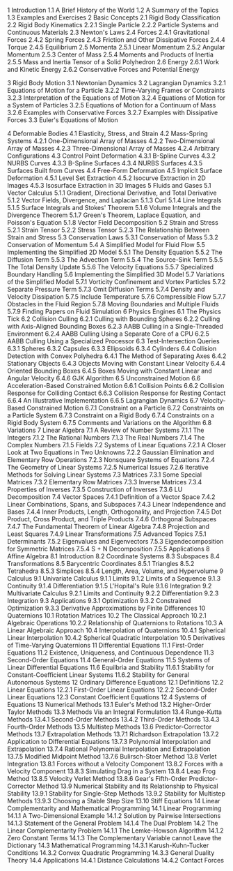 1 Introduction
1.1 A Brief History of the World
1.2 A Summary of the Topics
1.3 Examples and Exercises
2 Basic Concepts
2.1 Rigid Body Classification
2.2 Rigid Body Kinematics
2.2.1 Single Particle
2.2.2 Particle Systems and Continuous Materials
2.3 Newton's Laws
2.4 Forces
2.4.1 Gravitational Forces
2.4.2 Spring Forces
2.4.3 Friction and Other Dissipative Forces
2.4.4 Torque
2.4.5 Equilibrium
2.5 Momenta
2.5.1 Linear Momentum
2.5.2 Angular Momentum
2.5.3 Center of Mass
2.5.4 Moments and Products of Inertia
2.5.5 Mass and Inertia Tensor of a Solid Polyhedron
2.6 Energy
2.6.1 Work and Kinetic Energy
2.6.2 Conservative Forces and Potential Energy

3 Rigid Body Motion
3.1 Newtonian Dynamics
3.2 Lagrangian Dynamics
3.2.1 Equations of Motion for a Particle
3.2.2 Time-Varying Frames or Constraints
3.2.3 Interpretation of the Equations of Motion
3.2.4 Equations of Motion for a System of Particles
3.2.5 Equations of Motion for a Continuum of Mass
3.2.6 Examples with Conservative Forces
3.2.7 Examples with Dissipative Forces
3.3 Euler's Equations of Motion

4 Deformable Bodies
4.1 Elasticity, Stress, and Strain
4.2 Mass-Spring Systems
4.2.1 One-Dimensional Array of Masses
4.2.2 Two-Dimensional Array of Masses
4.2.3 Three-Dimensional Array of Masses
4.2.4 Arbitrary Configurations
4.3 Control Point Deformation
4.3.1 B-Spline Curves
4.3.2 NURBS Curves
4.3.3 B-Spline Surfaces
4.3.4 NURBS Surfaces
4.3.5 Surfaces Built from Curves
4.4 Free-Form Deformation
4.5 Implicit Surface Deformation
4.5.1 Level Set Extraction
4.5.2 Isocurve Extraction in 2D Images
4.5.3 Isosurface Extraction in 3D Images
5 Fluids and Gases
5.1 Vector Calculus
5.1.1 Gradient, Directional Derivative, and Total Derivative
5.1.2 Vector Fields, Divergence, and Laplacian
5.1.3 Curl
5.1.4 Line Integrals
5.1.5 Surface Integrals and Stokes' Theorem
5.1.6 Volume Integrals and the Divergence Theorem
5.1.7 Green's Theorem, Laplace Equation, and Poisson's Equation
5.1.8 Vector Field Decomposition
5.2 Strain and Stress
5.2.1 Strain Tensor
5.2.2 Stress Tensor
5.2.3 The Relationship Between Strain and Stress
5.3 Conservation Laws
5.3.1 Conservation of Mass
5.3.2 Conservation of Momentum
5.4 A Simplified Model for Fluid Flow
5.5 Implementing the Simplified 2D Model
5.5.1 The Density Equation
5.5.2 The Diffusion Term
5.5.3 The Advection Term
5.5.4 The Source-Sink Term
5.5.5 The Total Density Update
5.5.6 The Velocity Equations
5.5.7 Specialized Boundary Handling
5.6 Implementing the Simplified 3D Model
5.7 Variations of the Simplified Model
5.7.1 Vorticity Confinement and Vortex Particles
5.7.2 Separate Pressure Term
5.7.3 Omit Diffusion Terms
5.7.4 Density and Velocity Dissipation
5.7.5 Include Temperature
5.7.6 Compressible Flow
5.7.7 Obstacles in the Fluid Region
5.7.8 Moving Boundaries and Multiple Fluids
5.7.9 Finding Papers on Fluid Simulation
6 Physics Engines
6.1 The Physics Tick
6.2 Collision Culling
6.2.1 Culling with Bounding Spheres
6.2.2 Culling with Axis-Aligned Bounding Boxes
6.2.3 AABB Culling in a Single-Threaded Environment
6.2.4 AABB Culling Using a Separate Core of a CPU
6.2.5 AABB Culling Using a Specialized Processor
6.3 Test-Intersection Queries
6.3.1 Spheres
6.3.2 Capsules
6.3.3 Ellipsoids
6.3.4 Cylinders
6.4 Collision Detection with Convex Polyhedra
6.4.1 The Method of Separating Axes
6.4.2 Stationary Objects
6.4.3 Objects Moving with Constant Linear Velocity
6.4.4 Oriented Bounding Boxes
6.4.5 Boxes Moving with Constant Linear and Angular Velocity
6.4.6 GJK Algorithm
6.5 Unconstrained Motion
6.6 Acceleration-Based Constrained Motion
6.6.1 Collision Points
6.6.2 Collision Response for Colliding Contact
6.6.3 Collision Response for Resting Contact
6.6.4 An Illustrative Implementation
6.6.5 Lagrangian Dynamics
6.7 Velocity-Based Constrained Motion
6.7.1 Constraint on a Particle
6.7.2 Constraints on a Particle System
6.7.3 Constraint on a Rigid Body
6.7.4 Constraints on a Rigid Body System
6.7.5 Comments and Variations on the Algorithm
6.8 Variations
7 Linear Algebra
7.1 A Review of Number Systems
7.1.1 The Integers
7.1.2 The Rational Numbers
7.1.3 The Real Numbers
7.1.4 The Complex Numbers
7.1.5 Fields
7.2 Systems of Linear Equations
7.2.1 A Closer Look at Two Equations in Two Unknowns
7.2.2 Gaussian Elimination and Elementary Row Operations
7.2.3 Nonsquare Systems of Equations
7.2.4 The Geometry of Linear Systems
7.2.5 Numerical Issues
7.2.6 Iterative Methods for Solving Linear Systems
7.3 Matrices
7.3.1 Some Special Matrices
7.3.2 Elementary Row Matrices
7.3.3 Inverse Matrices
7.3.4 Properties of Inverses
7.3.5 Construction of Inverses
7.3.6 LU Decomposition
7.4 Vector Spaces
7.4.1 Definition of a Vector Space
7.4.2 Linear Combinations, Spans, and Subspaces
7.4.3 Linear Independence and Bases
7.4.4 Inner Products, Length, Orthogonality, and Projection
7.4.5 Dot Product, Cross Product, and Triple Products
7.4.6 Orthogonal Subspaces
7.4.7 The Fundamental Theorem of Linear Algebra
7.4.8 Projection and Least Squares
7.4.9 Linear Transformations
7.5 Advanced Topics
7.5.1 Determinants
7.5.2 Eigenvalues and Eigenvectors
7.5.3 Eigendecomposition for Symmetric Matrices
7.5.4 S + N Decomposition
7.5.5 Applications
8 Affine Algebra
8.1 Introduction
8.2 Coordinate Systems
8.3 Subspaces
8.4 Transformations
8.5 Barycentric Coordinates
8.5.1 Triangles
8.5.2 Tetrahedra
8.5.3 Simplices
8.5.4 Length, Area, Volume, and Hypervolume
9 Calculus
9.1 Univariate Calculus
9.1.1 Limits
9.1.2 Limits of a Sequence
9.1.3 Continuity
9.1.4 Differentiation
9.1.5 L'Hopital's Rule
9.1.6 Integration
9.2 Multivariate Calculus
9.2.1 Limits and Continuity
9.2.2 Differentiation
9.2.3 Integration
9.3 Applications
9.3.1 Optimization
9.3.2 Constrained Optimization
9.3.3 Derivative Approximations by Finite Differences
10 Quaternions
10.1 Rotation Matrices
10.2 The Classical Approach
10.2.1 Algebraic Operations
10.2.2 Relationship of Quaternions to Rotations
10.3 A Linear Algebraic Approach
10.4 Interpolation of Quaternions
10.4.1 Spherical Linear Interpolation
10.4.2 Spherical Quadratic Interpolation
10.5 Derivatives of Time-Varying Quaternions
11 Differential Equations
11.1 First-Order Equations
11.2 Existence, Uniqueness, and Continuous Dependence
11.3 Second-Order Equations
11.4 General-Order Equations
11.5 Systems of Linear Differential Equations
11.6 Equilbria and Stability
11.6.1 Stability for Constant-Coefficient Linear Systems
11.6.2 Stability for General Autonomous Systems
12 Ordinary Difference Equations
12.1 Definitions
12.2 Linear Equations
12.2.1 First-Order Linear Equations
12.2.2 Second-Order Linear Equations
12.3 Constant Coefficient Equations
12.4 Systems of Equations
13 Numerical Methods
13.1 Euler's Method
13.2 Higher-Order Taylor Methods
13.3 Methods Via an Integral Formulation
13.4 Runge-Kutta Methods
13.4.1 Second-Order Methods
13.4.2 Third-Order Methods
13.4.3 Fourth-Order Methods
13.5 Multistep Methods
13.6 Predictor-Corrector Methods
13.7 Extrapolation Methods
13.7.1 Richardson Extrapolation
13.7.2 Application to Differential Equations
13.7.3 Polynomial Interpolation and Extrapolation
13.7.4 Rational Polynomial Interpolation and Extrapolation
13.7.5 Modified Midpoint Method
13.7.6 Bulirsch-Stoer Method
13.8 Verlet Integration
13.8.1 Forces without a Velocity Component
13.8.2 Forces with a Velocity Component
13.8.3 Simulating Drag in a System
13.8.4 Leap Frog Method
13.8.5 Velocity Verlet Method
13.8.6 Gear's Fifth-Order Predictor-Corrector Method
13.9 Numerical Stability and its Relationship to Physical Stability
13.9.1 Stability for Single-Step Methods
13.9.2 Stability for Multistep Methods
13.9.3 Choosing a Stable Step Size
13.10 Stiff Equations
14 Linear Complementarity and Mathematical Programming
14.1 Linear Programming
14.1.1 A Two-Dimensional Example
14.1.2 Solution by Pairwise Intersections
14.1.3 Statement of the General Problem
14.1.4 The Dual Problem
14.2 The Linear Complementarity Problem
14.1.1 The Lemke-Howson Algorithm
14.1.2 Zero Constant Terms
14.1.3 The Complementary Variable cannot Leave the Dictionary
14.3 Mathematical Programming
14.3.1 Karush-Kuhn-Tucker Conditions
14.3.2 Convex Quadratic Programming
14.3.3 General Duality Theory
14.4 Applications
14.4.1 Distance Calculations
14.4.2 Contact Forces

